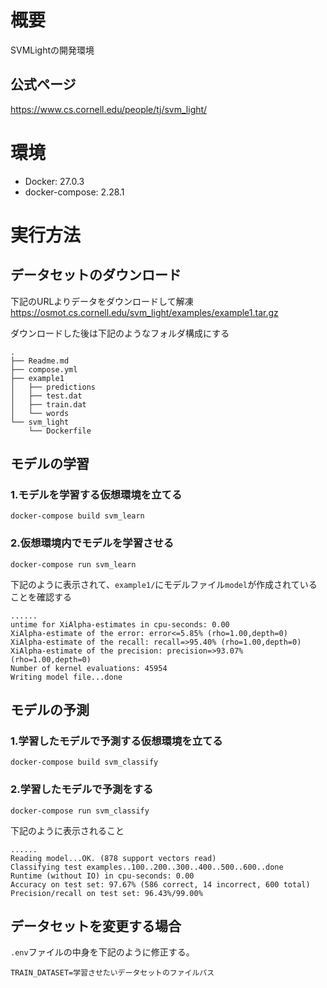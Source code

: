 # 概要
SVMLightの開発環境  
## 公式ページ
https://www.cs.cornell.edu/people/tj/svm_light/

# 環境
- Docker: 27.0.3
- docker-compose: 2.28.1

# 実行方法
## データセットのダウンロード
下記のURLよりデータをダウンロードして解凍    
https://osmot.cs.cornell.edu/svm_light/examples/example1.tar.gz

ダウンロードした後は下記のようなフォルダ構成にする
```
.
├── Readme.md
├── compose.yml
├── example1
│   ├── predictions
│   ├── test.dat
│   ├── train.dat
│   └── words
└── svm_light
    └── Dockerfile
```

## モデルの学習
### 1.モデルを学習する仮想環境を立てる
```
docker-compose build svm_learn 
```
### 2.仮想環境内でモデルを学習させる
```
docker-compose run svm_learn 
```
下記のように表示されて、`example1/`にモデルファイル`model`が作成されていることを確認する  
```
......
untime for XiAlpha-estimates in cpu-seconds: 0.00
XiAlpha-estimate of the error: error<=5.85% (rho=1.00,depth=0)
XiAlpha-estimate of the recall: recall=>95.40% (rho=1.00,depth=0)
XiAlpha-estimate of the precision: precision=>93.07% (rho=1.00,depth=0)
Number of kernel evaluations: 45954
Writing model file...done
```
## モデルの予測
### 1.学習したモデルで予測する仮想環境を立てる
```
docker-compose build svm_classify
```
### 2.学習したモデルで予測をする
```
docker-compose run svm_classify
```
下記のように表示されること
```
......
Reading model...OK. (878 support vectors read)
Classifying test examples..100..200..300..400..500..600..done
Runtime (without IO) in cpu-seconds: 0.00
Accuracy on test set: 97.67% (586 correct, 14 incorrect, 600 total)
Precision/recall on test set: 96.43%/99.00%
```
## データセットを変更する場合
`.env`ファイルの中身を下記のように修正する。
```
TRAIN_DATASET=学習させたいデータセットのファイルパス
```
